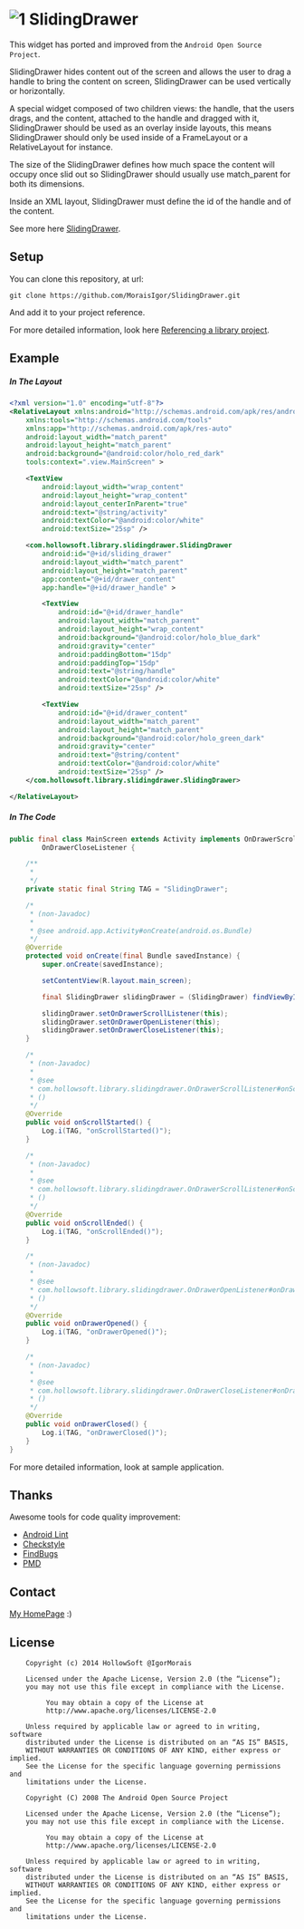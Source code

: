 ![1] SlidingDrawer
==================

This widget has ported and improved from the `Android Open Source Project`.

SlidingDrawer hides content out of the screen and allows the user to drag a handle to bring the content on screen,
SlidingDrawer can be used vertically or horizontally.

A special widget composed of two children views: the handle, that the users drags, and the content, attached to the handle and dragged with it, SlidingDrawer should be used as an overlay inside layouts, this means SlidingDrawer should only be used inside of a FrameLayout or a RelativeLayout for instance.

The size of the SlidingDrawer defines how much space the content will occupy once slid out so SlidingDrawer should usually use match_parent for both its dimensions.

Inside an XML layout, SlidingDrawer must define the id of the handle and of the content.

See more here [SlidingDrawer](http://developer.android.com/reference/android/widget/SlidingDrawer.html).


Setup
-----

You can clone this repository, at url:

`git clone https://github.com/MoraisIgor/SlidingDrawer.git`

And add it to your project reference.

For more detailed information, look here [Referencing a library project](http://developer.android.com/tools/projects/projects-eclipse.html#ReferencingLibraryProject).


Example
-------

##### In The Layout

```xml
<?xml version="1.0" encoding="utf-8"?>
<RelativeLayout xmlns:android="http://schemas.android.com/apk/res/android"
    xmlns:tools="http://schemas.android.com/tools"
    xmlns:app="http://schemas.android.com/apk/res-auto"
    android:layout_width="match_parent"
    android:layout_height="match_parent"
    android:background="@android:color/holo_red_dark"
    tools:context=".view.MainScreen" >

    <TextView
        android:layout_width="wrap_content"
        android:layout_height="wrap_content"
        android:layout_centerInParent="true"
        android:text="@string/activity"
        android:textColor="@android:color/white"
        android:textSize="25sp" />

    <com.hollowsoft.library.slidingdrawer.SlidingDrawer
        android:id="@+id/sliding_drawer"
        android:layout_width="match_parent"
        android:layout_height="match_parent"
        app:content="@+id/drawer_content"
        app:handle="@+id/drawer_handle" >

        <TextView
            android:id="@+id/drawer_handle"
            android:layout_width="match_parent"
            android:layout_height="wrap_content"
            android:background="@android:color/holo_blue_dark"
            android:gravity="center"
            android:paddingBottom="15dp"
            android:paddingTop="15dp"
            android:text="@string/handle"
            android:textColor="@android:color/white"
            android:textSize="25sp" />

        <TextView
            android:id="@+id/drawer_content"
            android:layout_width="match_parent"
            android:layout_height="match_parent"
            android:background="@android:color/holo_green_dark"
            android:gravity="center"
            android:text="@string/content"
            android:textColor="@android:color/white"
            android:textSize="25sp" />
    </com.hollowsoft.library.slidingdrawer.SlidingDrawer>

</RelativeLayout>
```

##### In The Code

```java
public final class MainScreen extends Activity implements OnDrawerScrollListener, OnDrawerOpenListener,
		OnDrawerCloseListener {

	/**
	 *
	 */
	private static final String TAG = "SlidingDrawer";

	/*
	 * (non-Javadoc)
	 *
	 * @see android.app.Activity#onCreate(android.os.Bundle)
	 */
	@Override
	protected void onCreate(final Bundle savedInstance) {
		super.onCreate(savedInstance);

		setContentView(R.layout.main_screen);

		final SlidingDrawer slidingDrawer = (SlidingDrawer) findViewById(R.id.sliding_drawer);

		slidingDrawer.setOnDrawerScrollListener(this);
		slidingDrawer.setOnDrawerOpenListener(this);
		slidingDrawer.setOnDrawerCloseListener(this);
	}

	/*
	 * (non-Javadoc)
	 *
	 * @see
	 * com.hollowsoft.library.slidingdrawer.OnDrawerScrollListener#onScrollStarted
	 * ()
	 */
	@Override
	public void onScrollStarted() {
		Log.i(TAG, "onScrollStarted()");
	}

	/*
	 * (non-Javadoc)
	 *
	 * @see
	 * com.hollowsoft.library.slidingdrawer.OnDrawerScrollListener#onScrollEnded
	 * ()
	 */
	@Override
	public void onScrollEnded() {
		Log.i(TAG, "onScrollEnded()");
	}

	/*
	 * (non-Javadoc)
	 *
	 * @see
	 * com.hollowsoft.library.slidingdrawer.OnDrawerOpenListener#onDrawerOpened
	 * ()
	 */
	@Override
	public void onDrawerOpened() {
		Log.i(TAG, "onDrawerOpened()");
	}

	/*
	 * (non-Javadoc)
	 *
	 * @see
	 * com.hollowsoft.library.slidingdrawer.OnDrawerCloseListener#onDrawerClosed
	 * ()
	 */
	@Override
	public void onDrawerClosed() {
		Log.i(TAG, "onDrawerClosed()");
	}
}
```

For more detailed information, look at sample application.


Thanks
------

Awesome tools for code quality improvement:

* [Android Lint](http://developer.android.com/tools/help/lint.html)
* [Checkstyle](http://checkstyle.sourceforge.net)
* [FindBugs](http://findbugs.sourceforge.net)
* [PMD](http://pmd.sourceforge.net)


Contact
-------

[My HomePage](http://igormorais.com) :)


License
-------

```
    Copyright (c) 2014 HollowSoft @IgorMorais
    
    Licensed under the Apache License, Version 2.0 (the “License”);
    you may not use this file except in compliance with the License.
    
         You may obtain a copy of the License at
         http://www.apache.org/licenses/LICENSE-2.0
         
    Unless required by applicable law or agreed to in writing, software
    distributed under the License is distributed on an “AS IS” BASIS,
    WITHOUT WARRANTIES OR CONDITIONS OF ANY KIND, either express or implied.
    See the License for the specific language governing permissions and
    limitations under the License.
```

```
    Copyright (C) 2008 The Android Open Source Project
    
    Licensed under the Apache License, Version 2.0 (the “License”);
    you may not use this file except in compliance with the License.
    
         You may obtain a copy of the License at
         http://www.apache.org/licenses/LICENSE-2.0
         
    Unless required by applicable law or agreed to in writing, software
    distributed under the License is distributed on an “AS IS” BASIS,
    WITHOUT WARRANTIES OR CONDITIONS OF ANY KIND, either express or implied.
    See the License for the specific language governing permissions and
    limitations under the License.
```


[1]: https://raw.githubusercontent.com/MoraisIgor/SlidingDrawer/master/raw/android.png
